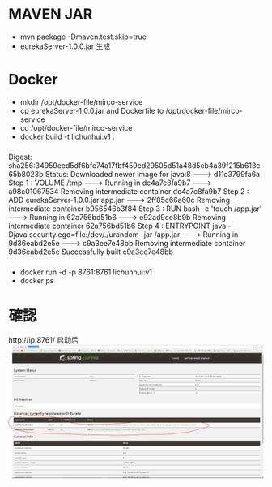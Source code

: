 

# MAVEN JAR
* mvn package -Dmaven.test.skip=true
* eurekaServer-1.0.0.jar 生成
# Docker
* mkdir /opt/docker-file/mirco-service
* cp eurekaServer-1.0.0.jar and Dockerfile to /opt/docker-file/mirco-service
* cd /opt/docker-file/mirco-service
* docker build -t lichunhui:v1 .
### 
Digest: sha256:34959eed5df6bfe74a17fbf459ed29505d51a48d5cb4a39f215b613c65b8023b
Status: Downloaded newer image for java:8
 ---> d11c3799fa6a
Step 1 : VOLUME /tmp
 ---> Running in dc4a7c8fa9b7
 ---> a98c01067534
Removing intermediate container dc4a7c8fa9b7
Step 2 : ADD eurekaServer-1.0.0.jar app.jar
 ---> 2ff85c66a60c
Removing intermediate container b956546b3f84
Step 3 : RUN bash -c 'touch /app.jar'
 ---> Running in 62a756bd51b6
 ---> e92ad9ce8b9b
Removing intermediate container 62a756bd51b6
Step 4 : ENTRYPOINT java -Djava.security.egd=file:/dev/./urandom -jar /app.jar
 ---> Running in 9d36eabd2e5e
 ---> c9a3ee7e48bb
Removing intermediate container 9d36eabd2e5e
Successfully built c9a3ee7e48bb
### 

* docker run -d -p 8761:8761 lichunhui:v1
* docker ps

# 確認
http://ip:8761/
启动后
![image](https://github.com/yueheng-li/OrganicAgriculture/blob/devlop/source/OrganicAgriculture-EurekaServer/eureka-server.PNG)
